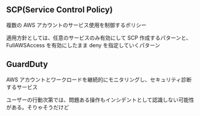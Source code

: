 ## SCP(Service Control Policy)

複数の AWS アカウントのサービス使用を制御するポリシー

適用方針としては、任意のサービスのみ有効にして SCP 作成するパターンと、FullAWSAccess を有効にしたまま deny を指定していくパターン

## GuardDuty

AWS アカウントとワークロードを継続的にモニタリングし、セキュリティ診断するサービス

ユーザーの行動次第では、問題ある操作もインシデントとして認識しない可能性がある。そりゃそうだけど
